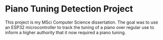 # Piano Tuning Detection Project
This project is my MSci Computer Science dissertation. The goal was to use an ESP32 microcontroller to track the tuning of a piano over regular use to inform a higher authority that it now required a piano tuning.
